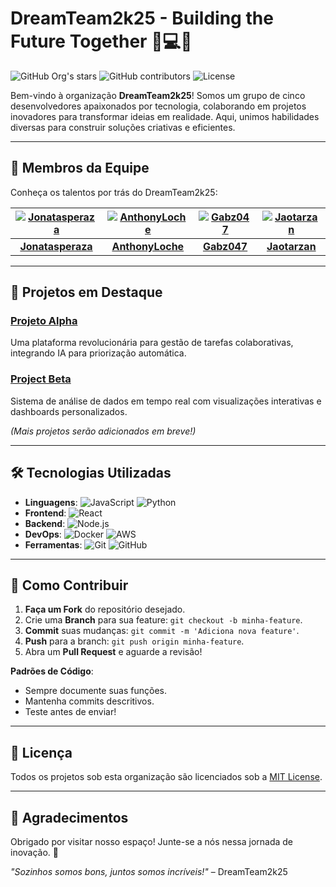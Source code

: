 # DreamTeam2k25 - Building the Future Together 👨💻🚀

![GitHub Org's stars](https://img.shields.io/github/stars/DreamTeam2k25?style=social)
![GitHub contributors](https://img.shields.io/github/contributors/DreamTeam2k25/DreamTeam2k25?color=blueviolet)
![License](https://img.shields.io/badge/License-MIT-green)

Bem-vindo à organização **DreamTeam2k25**! Somos um grupo de cinco desenvolvedores apaixonados por tecnologia, colaborando em projetos inovadores para transformar ideias em realidade. Aqui, unimos habilidades diversas para construir soluções criativas e eficientes.

---

## 👥 Membros da Equipe

Conheça os talentos por trás do DreamTeam2k25:

| [![Jonatasperaza](https://avatars.githubusercontent.com/u/73970519?s=100)](https://github.com/Jonatasperaza) | [![AnthonyLoche](https://avatars.githubusercontent.com/u/126203565?s=100)](https://github.com/AnthonyLoche) | [![Gabz047](https://avatars.githubusercontent.com/u/126280066?s=100)](https://github.com/Gabz047) | [![Jaotarzan](https://avatars.githubusercontent.com/u/128939125?s=100)](https://github.com/Jaotarzan) |
|:-------------------------------------------------------------------------------------------------------------------:|:----------------------------------------------------------------------------------------------------------------:|:-------------------------------------------------------------------------------------------------------:|:-----------------------------------------------------------------------------------------------------------:|
| **[Jonatasperaza](https://github.com/Jonatasperaza)**                                                              | **[AnthonyLoche](https://github.com/AnthonyLoche)**                                                              | **[Gabz047](https://github.com/Gabz047)**                                                               | **[Jaotarzan](https://github.com/Jaotarzan)**                                                               | **[luansilva25](https://github.com/luansilva25)**                                                               |

---

## 🚀 Projetos em Destaque

### [Projeto Alpha](https://github.com/DreamTeam2k25/projeto-alpha)
Uma plataforma revolucionária para gestão de tarefas colaborativas, integrando IA para priorização automática.

### [Project Beta](https://github.com/DreamTeam2k25/project-beta)
Sistema de análise de dados em tempo real com visualizações interativas e dashboards personalizados.

*(Mais projetos serão adicionados em breve!)*

---

## 🛠 Tecnologias Utilizadas

- **Linguagens**: ![JavaScript](https://img.shields.io/badge/-JavaScript-F7DF1E?logo=javascript&logoColor=black) ![Python](https://img.shields.io/badge/-Python-3776AB?logo=python&logoColor=white)
- **Frontend**: ![React](https://img.shields.io/badge/-React-61DAFB?logo=react&logoColor=black)
- **Backend**: ![Node.js](https://img.shields.io/badge/-Node.js-339933?logo=node.js&logoColor=white)
- **DevOps**: ![Docker](https://img.shields.io/badge/-Docker-2496ED?logo=docker&logoColor=white) ![AWS](https://img.shields.io/badge/-AWS-232F3E?logo=amazon-aws)
- **Ferramentas**: ![Git](https://img.shields.io/badge/-Git-F05032?logo=git&logoColor=white) ![GitHub](https://img.shields.io/badge/-GitHub-181717?logo=github)

---

## 🤝 Como Contribuir

1. **Faça um Fork** do repositório desejado.
2. Crie uma **Branch** para sua feature: `git checkout -b minha-feature`.
3. **Commit** suas mudanças: `git commit -m 'Adiciona nova feature'`.
4. **Push** para a branch: `git push origin minha-feature`.
5. Abra um **Pull Request** e aguarde a revisão!

**Padrões de Código**:
- Sempre documente suas funções.
- Mantenha commits descritivos.
- Teste antes de enviar!

---

## 📄 Licença

Todos os projetos sob esta organização são licenciados sob a [MIT License](LICENSE).

---

## 🙌 Agradecimentos

Obrigado por visitar nosso espaço! Junte-se a nós nessa jornada de inovação. 🌟

*"Sozinhos somos bons, juntos somos incríveis!"* – DreamTeam2k25
